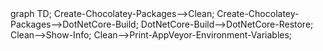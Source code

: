 <div class="mermaid">
graph TD;
Create-Chocolatey-Packages-->Clean;
Create-Chocolatey-Packages-->DotNetCore-Build;
DotNetCore-Build-->DotNetCore-Restore;
Clean-->Show-Info;
Clean-->Print-AppVeyor-Environment-Variables;
</div>
